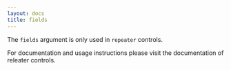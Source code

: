 ```yaml
---
layout: docs
title: fields
---
```



The `fields` argument is only used in `repeater` controls.

For documentation and usage instructions please visit the documentation of releater controls.
